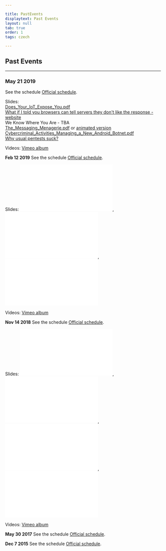 ```yaml
---

title: PastEvents
displaytext: Past Events
layout: null
tab: true
order: 1
tags: czech

---
```


## Past Events

<hr>

### **May 21 2019**
See the schedule [Official schedule](https://www.eventbrite.com/e/owasp-czech-chapter-meeting-registration-61600211892).

Slides:<br>
[Does_Your_IoT_Expose_You.pdf](/slides/Does_Your_IoT_Expose_You.pdf)<br>
[What if I told you browsers can tell servers they don't like the response - website](https://exploited.cz/reporting/)<br>
We Know Where You Are - TBA<br>
[The_Messaging_Menagerie.pdf](/slides/The_Messaging_Menagerie.pdf) or [animated version](https://bit.ly/30vR2ip)<br>
[Cybercriminal_Activities_Managing_a_New_Android_Botnet.pdf](/slides/Cybercriminal_Activities_Managing_a_New_Android_Botnet.pdf)<br>
[Why usual pentests suck?](https://zembered.com/owasp-talk-why-pentests-suck-and-red-teaming/)<br>

Videos: [Vimeo album](https://vimeo.com/album/6106513)

**Feb 12 2019** See the schedule [Official
schedule](https://www.eventbrite.com/e/owasp-czech-chapter-meeting-registration-55759551319).

Slides: ![Hacking_101_-_OWASP.pdf](Hacking_101_-_OWASP.pdf
"Hacking_101_-_OWASP.pdf"),
![Black_Market_of_Code_signings_certs.pdf](Black_Market_of_Code_signings_certs.pdf
"Black_Market_of_Code_signings_certs.pdf"),
![Getting_Started_with_Bug_Bounty..pdf](Getting_Started_with_Bug_Bounty..pdf
"Getting_Started_with_Bug_Bounty..pdf")

Videos: [Vimeo album](https://vimeo.com/album/5778636)

**Nov 14 2018** See the schedule [Official
schedule](https://www.eventbrite.com/e/owasp-czech-chapter-meeting-registration-51529309552#).

Slides:
![Petr_Stuchlik_The_webhosting_has_no_rights\!.pdf](Petr_Stuchlik_The_webhosting_has_no_rights!.pdf
"Petr_Stuchlik_The_webhosting_has_no_rights!.pdf"),
![Adela_Hanikova_All_roads_lead_to_domain_admin.pdf](Adela_Hanikova_All_roads_lead_to_domain_admin.pdf
"Adela_Hanikova_All_roads_lead_to_domain_admin.pdf"),
![Frantisek_Strasak_Detecting_malware_even_when_it_is_encrypted.pdf](Frantisek_Strasak_Detecting_malware_even_when_it_is_encrypted.pdf
"Frantisek_Strasak_Detecting_malware_even_when_it_is_encrypted.pdf"),
![The_Zeitgeist_of_Darknet.pdf](The_Zeitgeist_of_Darknet.pdf
"The_Zeitgeist_of_Darknet.pdf")

Videos: [Vimeo album](https://vimeo.com/album/5772305)

**May 30 2017** See the schedule [Official
schedule](https://www.eventbrite.com/e/owasp-czech-chapter-meeting-registration-33997427220#).

**Dec 7 2015** See the schedule [Official
schedule](https://www.eventbrite.com/e/owasp-czech-chapter-meeting-tickets-19677355500).

